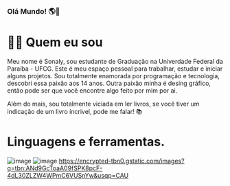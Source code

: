 ### Olá Mundo! 🌎👋

# 👨‍💻 Quem eu sou 

Meu nome é Sonaly, sou estudante de Graduação na Univerdade Federal da Paraíba - UFCG.
Este é meu espaço pessoal para trabalhar, estudar e iniciar alguns projetos.
Sou totalmente enamorada por programação e tecnologia, descobri essa paixão aos 14 anos.
Outra paixão minha é desing gráfico, então pode ser que você encontre algo feito por mim por ai.

Além do mais, sou totalmente viciada em ler livros, se você tiver um indicação de um livro íncrivel, 
pode me falar! 📚

# Linguagens e ferramentas.

![image](https://user-images.githubusercontent.com/70299131/122593193-b26bf700-d03b-11eb-8d3b-3abfda68ce2d.png) ![image](https://user-images.githubusercontent.com/70299131/122593288-d16a8900-d03b-11eb-9b22-98138b4450f6.png) https://encrypted-tbn0.gstatic.com/images?q=tbn:ANd9GcToaA09fSPK8pcF-4dL30ZLZW4WPmC6VUSnYw&usqp=CAU 


